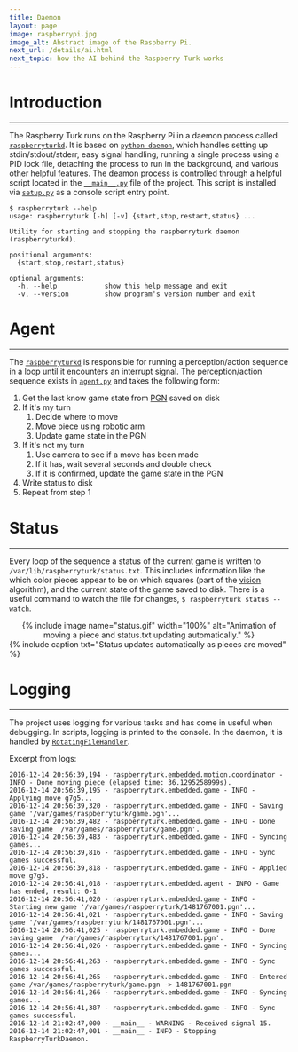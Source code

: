 ```yaml
---
title: Daemon
layout: page
image: raspberrypi.jpg
image_alt: Abstract image of the Raspberry Pi.
next_url: /details/ai.html
next_topic: how the AI behind the Raspberry Turk works
---
```


# Introduction
---

The Raspberry Turk runs on the Raspberry Pi in a daemon process called [`raspberryturkd`](https://github.com/joeymeyer/raspberryturk/blob/master/raspberryturk/embedded/raspberryturkd.py). It is based on [`python-daemon`](https://pypi.python.org/pypi/python-daemon), which handles setting up stdin/stdout/stderr, easy signal handling, running a single process using a PID lock file, detaching the process to run in the background, and various other helpful features. The deamon process is controlled through a helpful script located in the [`__main__.py`](https://github.com/joeymeyer/raspberryturk/blob/master/raspberryturk/__main__.py) file of the project. This script is installed via [`setup.py`](https://github.com/joeymeyer/raspberryturk/blob/master/setup.py) as a console script entry point.

```
$ raspberryturk --help
usage: raspberryturk [-h] [-v] {start,stop,restart,status} ...

Utility for starting and stopping the raspberryturk daemon (raspberryturkd).

positional arguments:
  {start,stop,restart,status}

optional arguments:
  -h, --help            show this help message and exit
  -v, --version         show program's version number and exit
```

# Agent
---

The [`raspberryturkd`](https://github.com/joeymeyer/raspberryturk/blob/master/raspberryturk/embedded/raspberryturkd.py) is responsible for running a perception/action sequence in a loop until it encounters an interrupt signal. The perception/action sequence exists in [`agent.py`](https://github.com/joeymeyer/raspberryturk/blob/master/raspberryturk/embedded/agent.py) and takes the following form:

1. Get the last know game state from [PGN](https://en.wikipedia.org/wiki/Portable_Game_Notation) saved on disk 
2. If it's my turn
	1. Decide where to move
	2. Move piece using robotic arm
	3. Update game state in the PGN
3. If it's not my turn
	1. Use camera to see if a move has been made
	2. If it has, wait several seconds and double check
	3. If it is confirmed, update the game state in the PGN
4. Write status to disk
5. Repeat from step 1

# Status
---

Every loop of the sequence a status of the current game is written to `/var/lib/raspberryturk/status.txt`. This includes information like the which color pieces appear to be on which squares (part of the [vision](/details/vision.html) algorithm), and the current state of the game saved to disk. There is a useful command to watch the file for changes, `$ raspberryturk status --watch`.

<center>{% include image name="status.gif" width="100%" alt="Animation of moving a piece and status.txt updating automatically." %}</center>
{% include caption txt="Status updates automatically as pieces are moved" %}

# Logging
---

The project uses logging for various tasks and has come in useful when debugging. In scripts, logging is printed to the console. In the daemon, it is handled by [`RotatingFileHandler`](https://docs.python.org/2.7/library/logging.handlers.html#logging.handlers.RotatingFileHandler).

Excerpt from logs:
```
2016-12-14 20:56:39,194 - raspberryturk.embedded.motion.coordinator - INFO - Done moving piece (elapsed time: 36.1295258999s).
2016-12-14 20:56:39,195 - raspberryturk.embedded.game - INFO - Applying move g7g5...
2016-12-14 20:56:39,320 - raspberryturk.embedded.game - INFO - Saving game '/var/games/raspberryturk/game.pgn'...
2016-12-14 20:56:39,482 - raspberryturk.embedded.game - INFO - Done saving game '/var/games/raspberryturk/game.pgn'.
2016-12-14 20:56:39,483 - raspberryturk.embedded.game - INFO - Syncing games...
2016-12-14 20:56:39,816 - raspberryturk.embedded.game - INFO - Sync games successful.
2016-12-14 20:56:39,818 - raspberryturk.embedded.game - INFO - Applied move g7g5.
2016-12-14 20:56:41,018 - raspberryturk.embedded.agent - INFO - Game has ended, result: 0-1
2016-12-14 20:56:41,020 - raspberryturk.embedded.game - INFO - Starting new game '/var/games/raspberryturk/1481767001.pgn'...
2016-12-14 20:56:41,021 - raspberryturk.embedded.game - INFO - Saving game '/var/games/raspberryturk/1481767001.pgn'...
2016-12-14 20:56:41,025 - raspberryturk.embedded.game - INFO - Done saving game '/var/games/raspberryturk/1481767001.pgn'.
2016-12-14 20:56:41,026 - raspberryturk.embedded.game - INFO - Syncing games...
2016-12-14 20:56:41,263 - raspberryturk.embedded.game - INFO - Sync games successful.
2016-12-14 20:56:41,265 - raspberryturk.embedded.game - INFO - Entered game /var/games/raspberryturk/game.pgn -> 1481767001.pgn
2016-12-14 20:56:41,266 - raspberryturk.embedded.game - INFO - Syncing games...
2016-12-14 20:56:41,387 - raspberryturk.embedded.game - INFO - Sync games successful.
2016-12-14 21:02:47,000 - __main__ - WARNING - Received signal 15.
2016-12-14 21:02:47,001 - __main__ - INFO - Stopping RaspberryTurkDaemon.
```

